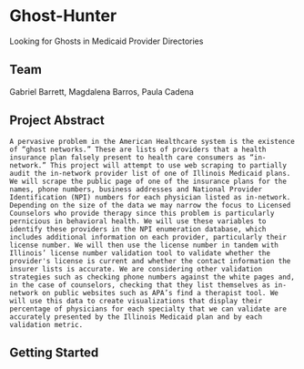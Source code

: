# Ghost-Hunter
Looking for Ghosts in Medicaid Provider Directories

## Team 

Gabriel Barrett, Magdalena Barros, Paula Cadena

## Project Abstract

	A pervasive problem in the American Healthcare system is the existence of “ghost networks.” These are lists of providers that a health insurance plan falsely present to health care consumers as “in-network.” This project will attempt to use web scraping to partially audit the in-network provider list of one of Illinois Medicaid plans. We will scrape the public page of one of the insurance plans for the names, phone numbers, business addresses and National Provider Identification (NPI) numbers for each physician listed as in-network. Depending on the size of the data we may narrow the focus to Licensed Counselors who provide therapy since this problem is particularly pernicious in behavioral health. We will use these variables to identify these providers in the NPI enumeration database, which includes additional information on each provider, particularly their license number. We will then use the license number in tandem with Illinois’ license number validation tool to validate whether the provider's license is current and whether the contact information the insurer lists is accurate. We are considering other validation strategies such as checking phone numbers against the white pages and, in the case of counselors, checking that they list themselves as in-network on public websites such as APA’s find a therapist tool. We will use this data to create visualizations that display their percentage of physicians for each specialty that we can validate are accurately presented by the Illinois Medicaid plan and by each validation metric.  

## Getting Started

##
